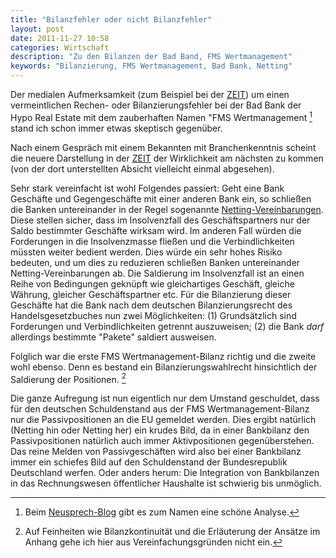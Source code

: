 ```yaml
---
title: "Bilanzfehler oder nicht Bilanzfehler"
layout: post
date: 2011-11-27 10:58
categories: Wirtschaft
description: "Zu den Bilanzen der Bad Band, FMS Wertmanagement"
keywords: "Bilanzierung, FMS Wertmanagement, Bad Bank, Netting"
---
```


Der medialen Aufmerksamkeit (zum Beispiel bei der
[ZEIT](http://www.zeit.de/wirtschaft/2011-10/hre-bad-bank-2)) um einen
vermeintlichen Rechen- oder Bilanzierungsfehler bei der Bad Bank der
Hypo Real Estate mit dem zauberhaften Namen "FMS
Wertmanagement [^1] stand ich schon immer etwas skeptisch
gegenüber.

Nach einem Gespräch mit einem Bekannten mit Branchenkenntnis scheint die
neuere Darstellung in der
[ZEIT](http://www.zeit.de/2011/47/HRE-Bilanzfehler) der Wirklichkeit am
nächsten zu kommen (von der dort unterstellten Absicht vielleicht einmal
abgesehen).

Sehr stark vereinfacht ist wohl Folgendes passiert: Geht eine Bank
Geschäfte und Gegengeschäfte mit einer anderen Bank ein, so schließen
die Banken untereinander in der Regel sogenannte
[Netting-Vereinbarungen](http://de.wikipedia.org/wiki/Netting_(Finanzen)).
Diese stellen sicher, dass im Insolvenzfall des Geschäftspartners nur
der Saldo bestimmter Geschäfte wirksam wird. Im anderen Fall würden die
Forderungen in die Insolvenzmasse fließen und die Verbindlichkeiten
müssten weiter bedient werden. Dies würde ein sehr hohes Risiko
bedeuten, und um dies zu reduzieren schließen Banken untereinander
Netting-Vereinbarungen ab. Die Saldierung im Insolvenzfall ist an einen
Reihe von Bedingungen geknüpft wie gleichartiges Geschäft, gleiche
Währung, gleicher Geschäftspartner etc. Für die Bilanzierung dieser
Geschäfte hat die Bank nach dem deutschen Bilanzierungsrecht des
Handelsgesetzbuches nun zwei Möglichkeiten: (1) Grundsätzlich sind
Forderungen und Verbindlichkeiten getrennt auszuweisen; (2) die Bank
*darf* allerdings bestimmte "Pakete" saldiert ausweisen.

Folglich war die erste FMS Wertmanagement-Bilanz richtig und die zweite
wohl ebenso. Denn es bestand ein Bilanzierungswahlrecht hinsichtlich der
Saldierung der Positionen. [^2]

Die ganze Aufregung ist nun eigentlich nur dem Umstand geschuldet, dass
für den deutschen Schuldenstand aus der FMS Wertmanagement-Bilanz nur
die Passivpositionen an die EU gemeldet werden. Dies ergibt natürlich
(Netting hin oder Netting her) ein krudes Bild, da in einer Bankbilanz
den Passivpositionen natürlich auch immer Aktivpositionen
gegenüberstehen. Das reine Melden von Passivgeschäften wird also bei
einer Bankbilanz immer ein schiefes Bild auf den Schuldenstand der
Bundesrepublik Deutschland werfen. Oder anders herum: Die Integration
von Bankbilanzen in das Rechnungswesen öffentlicher Haushalte ist
schwierig bis unmöglich.

[^1]: Beim [Neusprech-Blog](http://neusprech.org/fms-wertmanagement/) gibt es zum Namen eine schöne Analyse.

[^2]: Auf Feinheiten wie Bilanzkontinuität und die Erläuterung der Ansätze im Anhang gehe ich hier aus Vereinfachungsgründen nicht ein.

